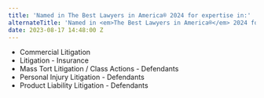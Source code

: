 ```yaml
---
title: 'Named in The Best Lawyers in America® 2024 for expertise in:'
alternateTitle: 'Named in <em>The Best Lawyers in America®</em> 2024 for expertise in:'
date: 2023-08-17 14:48:00 Z
---
```


* Commercial Litigation
* Litigation - Insurance
* Mass Tort Litigation / Class Actions - Defendants
* Personal Injury Litigation - Defendants
* Product Liability Litigation - Defendants
